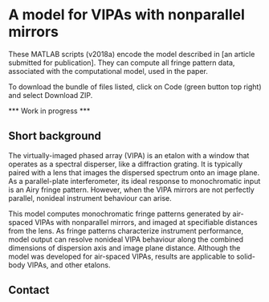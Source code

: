 # A model for VIPAs with nonparallel mirrors
These MATLAB scripts (v2018a) encode the model described in [an article submitted for publication].  They can compute all fringe pattern data, associated with the computational model, used in the paper.

To download the bundle of files listed, click on Code (green button top right) and select Download ZIP.

*** Work in progress ***

## Short background
The virtually-imaged phased array (VIPA) is an etalon with a window that operates as a spectral disperser, like a diffraction grating.  It is typically paired with a lens that images the dispersed spectrum onto an image plane.  As a parallel-plate interferometer, its ideal response to monochromatic input is an Airy fringe pattern.  However, when the VIPA mirrors are not perfectly parallel, nonideal instrument behaviour can arise.

This model computes monochromatic fringe patterns generated by air-spaced VIPAs with nonparallel mirrors, and imaged at specifiable distances from the lens.  As fringe patterns characterize instrument performance, model output can resolve nonideal VIPA behaviour along the combined dimensions of dispersion axis and image plane distance.  Although the model was developed for air-spaced VIPAs, results are applicable to solid-body VIPAs, and other etalons.



## Contact

